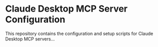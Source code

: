 # Claude Desktop MCP Server Configuration

This repository contains the configuration and setup scripts for Claude Desktop MCP servers...